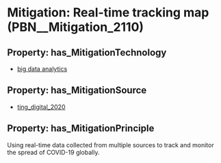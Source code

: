 # Mitigation: __Real-time tracking map__ (PBN__Mitigation_2110)

## Property: has_MitigationTechnology

* [big data analytics](../Technology/PBN__Technology_2938)

## Property: has_MitigationSource

* [ting_digital_2020](../Article/PBN__Article_278)

## Property: has_MitigationPrinciple

Using real-time data collected from multiple sources to track and monitor the spread of COVID-19 globally.

